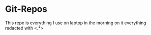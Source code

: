 # Git-Repos
This repo is everything I use on laptop in the morning on it everything redacted with <.*>
